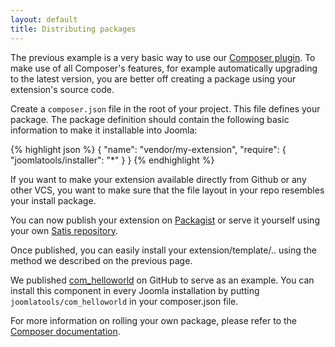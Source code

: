 ```yaml
---
layout: default
title: Distributing packages
---
```


The previous example is a very basic way to use our [Composer plugin](https://github.com/joomlatools/joomla-composer). To make use of all Composer's features, for example automatically upgrading to the latest version, you are better off creating a package using your extension's source code. 

Create a `composer.json` file in the root of your project. This file defines your package. The package definition should contain the following basic information to make it installable into Joomla: 

{% highlight json %}
{
    "name": "vendor/my-extension",
    "require": {
        "joomlatools/installer": "*"
    }
}
{% endhighlight %}

If you want to make your extension available directly from Github or any other VCS, you want to make sure that the file layout in your repo resembles your install package. 

You can now publish your extension on [Packagist](https://packagist.org/) or serve it yourself using your own [Satis repository](http://getcomposer.org/doc/articles/handling-private-packages-with-satis.md). 

Once published, you can easily install your extension/template/.. using the method we described on the previous page.

We published [com_helloworld](https://github.com/joomlatools/joomla-com_helloworld) on GitHub to serve as an example. You can install this component in every Joomla installation by putting `joomlatools/com_helloworld` in your composer.json file.

For more information on rolling your own package, please refer to the [Composer documentation](http://getcomposer.org/doc/02-libraries.md).
